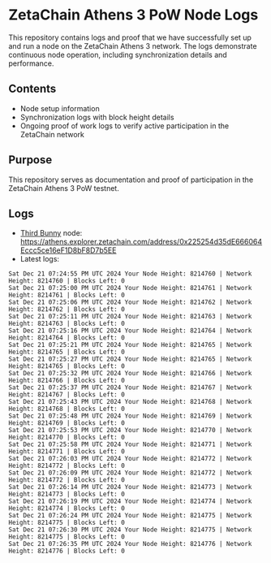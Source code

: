 # ZetaChain Athens 3 PoW Node Logs
This repository contains logs and proof that we have successfully set up and run a node on the ZetaChain Athens 3 network. The logs demonstrate continuous node operation, including synchronization details and performance.

## Contents
- Node setup information
- Synchronization logs with block height details
- Ongoing proof of work logs to verify active participation in the ZetaChain network

## Purpose
This repository serves as documentation and proof of participation in the ZetaChain Athens 3 PoW testnet.

## Logs

- [Third Bunny](https://thirdbunny.xyz/) node: https://athens.explorer.zetachain.com/address/0x225254d35dE666064Eccc5ce16eF1D8bF8D7b5EE
- Latest logs:
```
Sat Dec 21 07:24:55 PM UTC 2024 Your Node Height: 8214760 | Network Height: 8214760 | Blocks Left: 0
Sat Dec 21 07:25:00 PM UTC 2024 Your Node Height: 8214761 | Network Height: 8214761 | Blocks Left: 0
Sat Dec 21 07:25:06 PM UTC 2024 Your Node Height: 8214762 | Network Height: 8214762 | Blocks Left: 0
Sat Dec 21 07:25:11 PM UTC 2024 Your Node Height: 8214763 | Network Height: 8214763 | Blocks Left: 0
Sat Dec 21 07:25:16 PM UTC 2024 Your Node Height: 8214764 | Network Height: 8214764 | Blocks Left: 0
Sat Dec 21 07:25:21 PM UTC 2024 Your Node Height: 8214765 | Network Height: 8214765 | Blocks Left: 0
Sat Dec 21 07:25:27 PM UTC 2024 Your Node Height: 8214765 | Network Height: 8214765 | Blocks Left: 0
Sat Dec 21 07:25:32 PM UTC 2024 Your Node Height: 8214766 | Network Height: 8214766 | Blocks Left: 0
Sat Dec 21 07:25:37 PM UTC 2024 Your Node Height: 8214767 | Network Height: 8214767 | Blocks Left: 0
Sat Dec 21 07:25:43 PM UTC 2024 Your Node Height: 8214768 | Network Height: 8214768 | Blocks Left: 0
Sat Dec 21 07:25:48 PM UTC 2024 Your Node Height: 8214769 | Network Height: 8214769 | Blocks Left: 0
Sat Dec 21 07:25:53 PM UTC 2024 Your Node Height: 8214770 | Network Height: 8214770 | Blocks Left: 0
Sat Dec 21 07:25:58 PM UTC 2024 Your Node Height: 8214771 | Network Height: 8214771 | Blocks Left: 0
Sat Dec 21 07:26:03 PM UTC 2024 Your Node Height: 8214772 | Network Height: 8214772 | Blocks Left: 0
Sat Dec 21 07:26:09 PM UTC 2024 Your Node Height: 8214772 | Network Height: 8214772 | Blocks Left: 0
Sat Dec 21 07:26:14 PM UTC 2024 Your Node Height: 8214773 | Network Height: 8214773 | Blocks Left: 0
Sat Dec 21 07:26:19 PM UTC 2024 Your Node Height: 8214774 | Network Height: 8214774 | Blocks Left: 0
Sat Dec 21 07:26:24 PM UTC 2024 Your Node Height: 8214775 | Network Height: 8214775 | Blocks Left: 0
Sat Dec 21 07:26:30 PM UTC 2024 Your Node Height: 8214775 | Network Height: 8214775 | Blocks Left: 0
Sat Dec 21 07:26:35 PM UTC 2024 Your Node Height: 8214776 | Network Height: 8214776 | Blocks Left: 0
```
